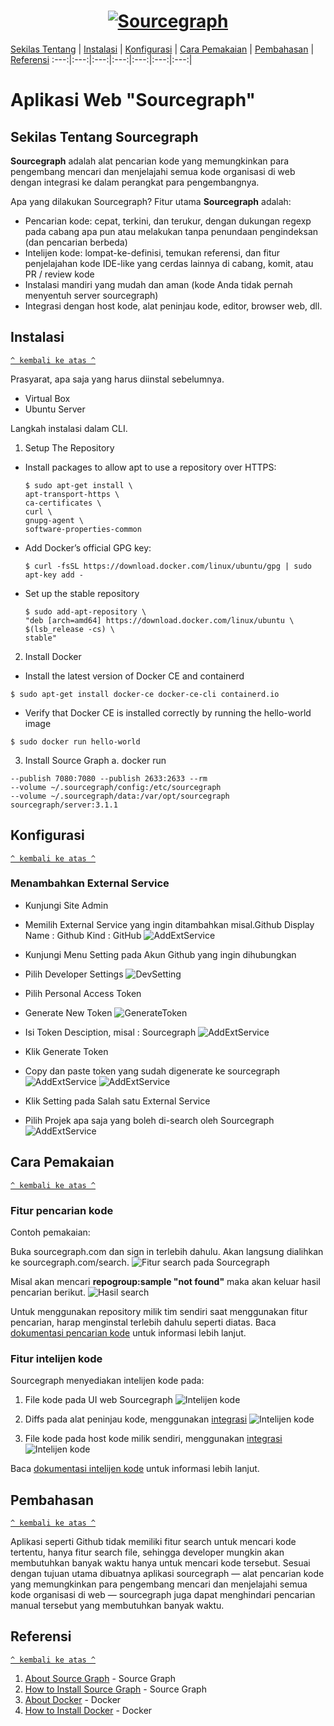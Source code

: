 <h1 align="center"><a href="https://sourcegraph.com"><img alt="Sourcegraph" src="https://storage.googleapis.com/sourcegraph-assets/sourcegraph-logo.png"></a></h1>

[Sekilas Tentang](#sekilas-tentang-sourcegraph) | [Instalasi](#instalasi) | [Konfigurasi](#konfigurasi) | [Cara Pemakaian](#cara-pemakaian) | [Pembahasan](#pembahasan) | [Referensi](#referensi)
 :---:|:---:|:---:|:---:|:---:|:---:|:---:|

# Aplikasi Web "Sourcegraph"

## Sekilas Tentang Sourcegraph

**Sourcegraph** adalah alat pencarian kode yang memungkinkan para pengembang mencari dan menjelajahi semua kode organisasi di web dengan integrasi ke dalam perangkat para pengembangnya.

Apa yang dilakukan Sourcegraph?
Fitur utama **Sourcegraph** adalah:
- Pencarian kode: cepat, terkini, dan terukur, dengan dukungan regexp pada cabang apa pun atau melakukan tanpa penundaan pengindeksan (dan pencarian berbeda)
- Intelijen kode: lompat-ke-definisi, temukan referensi, dan fitur penjelajahan kode IDE-like yang cerdas lainnya di cabang, komit, atau PR / review kode
- Instalasi mandiri yang mudah dan aman (kode Anda tidak pernah menyentuh server sourcegraph)
- Integrasi dengan host kode, alat peninjau kode, editor, browser web, dll.


## Instalasi
[`^ kembali ke atas ^`](#)

Prasyarat, apa saja yang harus diinstal sebelumnya.
  - Virtual Box
  - Ubuntu Server

Langkah instalasi dalam CLI.
1. Setup The Repository
  - Install packages to allow apt to use a repository over HTTPS:
      ```
      $ sudo apt-get install \
      apt-transport-https \
      ca-certificates \
      curl \
      gnupg-agent \
      software-properties-common
      ```
  - Add Docker’s official GPG key:
      ```
      $ curl -fsSL https://download.docker.com/linux/ubuntu/gpg | sudo apt-key add -
      ```
  - Set up the stable repository
      ```
      $ sudo add-apt-repository \
      "deb [arch=amd64] https://download.docker.com/linux/ubuntu \
      $(lsb_release -cs) \
      stable"
      ```
2. Install Docker
  - Install the latest version of Docker CE and containerd
  ```
  $ sudo apt-get install docker-ce docker-ce-cli containerd.io
  ```
  - Verify that Docker CE is installed correctly by running the hello-world image
  ```
  $ sudo docker run hello-world
  ```
3. Install Source Graph
  a. docker run 
  ```
  --publish 7080:7080 --publish 2633:2633 --rm
  --volume ~/.sourcegraph/config:/etc/sourcegraph 
  --volume ~/.sourcegraph/data:/var/opt/sourcegraph 
  sourcegraph/server:3.1.1
  ```

## Konfigurasi
[`^ kembali ke atas ^`](#)

### Menambahkan External Service

 - Kunjungi Site Admin
 
 - Memilih External Service yang ingin ditambahkan
  misal.Github
  Display Name : Github
  Kind : GitHub
  ![AddExtService](etc/addextservice.png.jpg)

 - Kunjungi Menu Setting pada Akun Github yang ingin dihubungkan
 - Pilih Developer Settings
  ![DevSetting](etc/devsetting.jpg)
  
 - Pilih Personal Access Token
 - Generate New Token
  ![GenerateToken](etc/generatenewtoken.jpg)
 - Isi Token Desciption, misal : Sourcegraph
  ![AddExtService](etc/tokendesc.jpg)
 - Klik Generate Token
 - Copy dan paste token yang sudah digenerate ke sourcegraph
  ![AddExtService](etc/Inkedcopytoke.jpg)
  ![AddExtService](etc/Inkedpasteto.jpg)
 - Klik Setting pada Salah satu External Service
 - Pilih Projek apa saja yang boleh di-search oleh Sourcegraph
  ![AddExtService](etc/enableproject.jpg)

<!---
Setting server tambahan yang diperlukan untuk meningkatkan fungsi dan kinerja aplikasi, misalnya:
- batas upload file
- batas memori
- dll

Plugin untuk fungsi tambahan
- login dengan Google/Facebook
- editor Markdown
- dll


##  Maintenance
[`^ kembali ke atas ^`](#)

Setting tambahan untuk maintenance secara periodik, misalnya:
- buat backup database tiap pekan
- hapus direktori sampah tiap hari
- dll


## Otomatisasi
[`^ kembali ke atas ^`](#)

Skrip shell untuk otomatisasi instalasi, konfigurasi, dan maintenance.
-->



## Cara Pemakaian
[`^ kembali ke atas ^`](#)

### Fitur pencarian kode
Contoh pemakaian:

Buka sourcegraph.com dan sign in terlebih dahulu. Akan langsung dialihkan ke sourcegraph.com/search.
![Fitur search pada Sourcegraph](etc/image2.png)

Misal akan mencari **repogroup:sample "not found"** maka akan keluar hasil pencarian berikut. 
![Hasil search](etc/image3.png)

Untuk menggunakan repository milik tim sendiri saat menggunakan fitur pencarian, harap menginstal terlebih dahulu seperti diatas.
Baca [dokumentasi pencarian kode](https://docs.sourcegraph.com/user/search) untuk informasi lebih lanjut.

### Fitur intelijen kode
Sourcegraph menyediakan intelijen kode pada:
1. File kode pada UI web Sourcegraph
![Intelijen kode](etc/image4.png)

2. Diffs pada alat peninjau kode, menggunakan [integrasi](https://docs.sourcegraph.com/integration)
![Intelijen kode](etc/image5.png)

3. File kode pada host kode milik sendiri, menggunakan [integrasi](https://docs.sourcegraph.com/integration)
![Intelijen kode](etc/image6.png)

Baca [dokumentasi intelijen kode](https://docs.sourcegraph.com/user/code_intelligence) untuk informasi lebih lanjut.



## Pembahasan
[`^ kembali ke atas ^`](#)

Aplikasi seperti Github tidak memiliki fitur search untuk mencari kode tertentu, hanya fitur search file, sehingga developer mungkin akan membutuhkan banyak waktu hanya untuk mencari kode tersebut. Sesuai dengan tujuan utama dibuatnya aplikasi sourcegraph &mdash; alat pencarian kode yang memungkinkan para pengembang mencari dan menjelajahi semua kode organisasi di web &mdash; sourcegraph juga dapat menghindari pencarian manual tersebut yang membutuhkan banyak waktu.



## Referensi
[`^ kembali ke atas ^`](#)

1. [About Source Graph](https://docs.sourcegraph.com/user) - Source Graph
2. [How to Install Source Graph](https://docs.sourcegraph.com/admin/install/docker) - Source Graph
3. [About Docker](https://docs.docker.com/install/) - Docker
4. [How to Install Docker](https://docs.docker.com/install/linux/docker-ce/ubuntu/) - Docker
